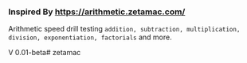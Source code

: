 ### Inspired By https://arithmetic.zetamac.com/

Arithmetic speed drill testing `addition, subtraction, multiplication, division, exponentiation, factorials` and more.

V 0.01-beta# zetamac
